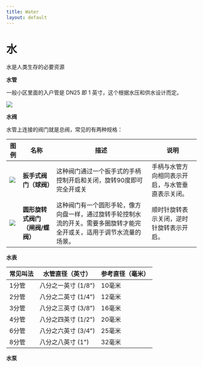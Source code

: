 ```yaml
---
title: Water
layout: default
---
```


# 水

水是人类生存的必要资源

**水管**

一般小区里面的入户管是 DN25 即 1 英寸，这个根据水压和供水设计而定。

![](http://p7.itc.cn/images01/20200524/c9a898e2038b4e20811fdfb5be49b9c0.jpeg)

**水阀**

水管上连接的阀门就是总阀，常见的有两种规格：

| 图例 | 名称 | 描述 | 说明 |
|---|---|---|---|
| ![](https://img12.360buyimg.com/n1/jfs/t1/167940/22/45431/80332/66d95bfeF9b23d011/fd21519e9714b228.jpg) | **扳手式阀门（球阀）** | 这种阀门通过一个扳手式的手柄控制开启和关闭，旋转90度即可完全开或关 | 手柄与水管方向相同表示开启，与水管垂直表示关闭。 |
| ![](https://gw.alicdn.com/imgextra/i3/2508981572/O1CN01jxTJea1NU16HuMeWY_!!2-item_pic.png_300x300Q75.jpg_.webp) | **圆形旋转式阀门（闸阀/蝶阀）** | 这种阀门有一个圆形手轮，像方向盘一样，通过旋转手轮控制水流的开关。需要多圈旋转才能完全开或关，适用于调节水流量的场景。 | 顺时针旋转表示关闭，逆时针旋转表示开启。 |

**水表**

| 常见叫法 | 水管直径（英寸）      | 参考直径（毫米） |
|----------|------------------------|-------------------|
| 1分管    | 八分之一英寸 (1/8")    | 10毫米           |
| 2分管    | 八分之二英寸 (1/4")    | 12毫米           |
| 3分管    | 八分之三英寸 (3/8")    | 16毫米           |
| 4分管    | 八分之四英寸 (1/2")    | 20毫米           |
| 6分管    | 八分之六英寸 (3/4")    | 25毫米           |
| 8分管    | 八分之八英寸 (1")      | 32毫米           |

**水泵**

